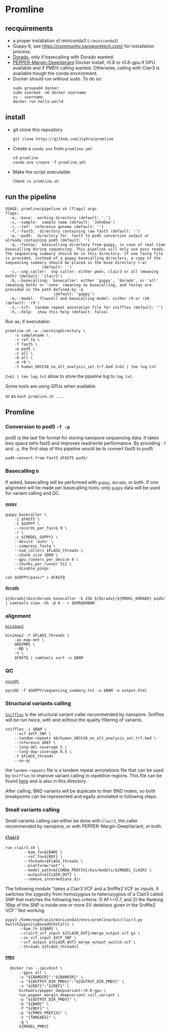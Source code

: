 # Promline

## recquirements 
- a proper installation of miniconda3 (`~/miniconda3`)
- Guppy 6, see <https://community.nanoporetech.com/> for installation process.
- [Dorado](https://github.com/nanoporetech/dorado), only if basecalling with Dorado wanted.
- [PEPPER-Margin-DeepVariant]() Docker install, r0.8 or r0.8-gpu if GPU available and if PMDV calling wanted. Otherwise, calling with Clair3 is available trough the conda environment.
- Docker should run without sudo. To do so: 
  ```
  sudo groupadd docker
  sudo usermod -aG docker username
  su - username
  docker run hello-world
  ```
 
## install 
- git clone this repository
    ```
    git clone https://github.com/ziphra/promline
    ```

- Create a `conda env` from `promline.yml`
    ```
    cd promline
    conda env create -f promline.yml
    ```
- Make the script executable:
    ```
    chmod +x promline.sh
    ``` 

## run the pipeline
```
USAGE: promline/pipeline.sh [flags] args
flags:
  -w,--base:  working directory (default: '.')
  -s,--sample:  sample name (default: 'JohnDoe')
  -r,--ref:  reference genome (default: '')
  -f,--fast5:  directory containing raw fast5 (default: '')
  -p,--pod5:  directory for  fast5 to pod5 conversion output or already containing pod5 (default: '')
  -q,--fastqs:  basecalling directory from guppy, in case of real time basecalling during sequencing. This pipeline will only use pass reads. The sequencing summary should be in this directory. If one fastq file is provided, instead of a guppy basecalling directory, a copy of the sequencing summary should be placed in the base directory (-w)
                (default: '')
  -c,--snp_caller:  snp caller: either pmdv, clair3 or all (meaning both) (default: 'clair3')
  -b,--basecalling:  basecaller: either 'guppy', 'dorado', or 'all' (meaning both) or 'none' (meaning no basecalling, and fastqs are provided in the path defined by -q 
                     (default: 'guppy')
  -m,--model:  flowcell and basecalling model: either r9 or r10 (default: 'r9')
  -t,--trf:  tandem repeat annotation file for sniffles (default: '')
  -h,--help:  show this help (default: false)

```

Run as, if executable: 
```
promline.sh -w ./workingdirectory \
    -s samplename \
    -r ref.fa \
    -f fast5 \
    -p pod5 \
    -c all \
    -b all \
    -m r9 \
    -t human_GRCh38_no_alt_analysis_set.trf.bed 2>&1 | tee log.txt
```

`2>&1 | tee log.txt` allow to store the pipeline log to `log.txt`.

Some tools are using GPUs when available.

or as `bash promline.sh ...`.
## Promline

### Conversion to pod5 `-f -p`
pod5 is the last file format for storing nanopore sequencing data. It takes less space tahn fast5 and improves read/write performance.
By providing `-f` and `-p`, the first step of this pipeline would be to convert fast5 to pod5.

```
pod5-convert-from-fast5 $FAST5 pod5/
```

### Basecalling `b`
If asked, basecalling will be performed with `guppy`, `dorado`, or both. 
If one alignment will be made per basecalling tools, only `guppy` data will be used for variant calling and QC.

#### [`guppy`](https://nanoporetech.com/)
```
guppy_basecaller \
    -i $FAST5 \
    -s $GUPPY \
    --records_per_fastq 0 \
    -r \
    -c ${MODEL_GUPPY} \
    --device 'auto' \
    --compress_fastq \
    --num_callers $FLAGS_threads \
    --chunk_size 1000 \
    --gpu_runners_per_device 4 \
    --chunks_per_runner 512 \
    --disable_pings
    
cat $GUPPY/pass/* > $FASTQ
```

#### [`dorado`](https://github.com/nanoporetech/dorado)
```
${dorado}/bin/dorado basecaller -b 256 ${dorado}/${MODEL_DORADO} pod5/ | samtools view -Sh -@ 6 - > $DORADOBAM
```

### alignment 
[`minimap2`](https://github.com/lh3/minimap2)

```
minimap2 -t $FLAGS_threads \
    -ax map-ont \
    $REFMMI \
    --MD \
    -Y \
    $FASTQ | samtools sort -o $BAM 
```

### QC 
[`pycoQC`](https://github.com/a-slide/pycoQC)

```
pycoQC -f $GUPPY/sequencing_summary.txt -a $BAM -o output.html
```

### Structural variants calling
[`Sniffles`](https://github.com/fritzsedlazeck/Sniffles) is the structural variant caller recommended by nanopore.
Sniffles will be run twice, with and without the quality filtering of variants.

```
sniffles -i $BAM \
	--vcf $VCF_SNF \
	--tandem-repeats $0/human_GRCh38_no_alt_analysis_set.trf.bed \
	--reference $REF \
    --long-del-coverage 5 \
    --long-dup-coverage 0.5 \
	-t $FLAGS_threads 
    --no-qc
```

the `tandem-repeats` file is a tandem repeat annotations file that can be used by `Sniffles` to improve variant calling in repetitive regions. This file can be found [here](https://github.com/fritzsedlazeck/Sniffles/tree/master/annotations) and is also in this directory.

After calling, BND variants will be duplicate to their BND mates, so both breakpoints can be represented and egally annotated in following steps.

### Small variants calling
Small variants calling can either be done with `Clair3`, the caller recommended by nanopore, or with PEPPER-Margin-DeepVariant, or both.

#### [`Clair3`](https://github.com/HKU-BAL/Clair3)
``` 
run_clair3.sh \
	    --bam_fn=${BAM} \
	    --ref_fn=${REF} \
	    --threads=$FLAGS_threads \
	    --platform="ont" \
	    --model_path=${CONDA_PREFIX}/bin/models/${MODEL_CLAIR} \
	    --output=${CLAIR_OUT} \
	    --remove_intermediate_dir
```
The following module "takes a Clair3 VCF and a Sniffle2 VCF as inputs. It switches the zygosity from homozygous to heterozygous of a Clair3 called SNP that matches the following two criteria: 1) AF<=0.7, and 2) the flanking 16bp of the SNP is inside one or more SV deletions given in the Sniffle2 VCF." Not working.

```
pypy3 /home/euphrasie/miniconda3/envs/promline/bin/clair3.py SwitchZygosityBasedOnSVCalls \
      --bam_fn ${BAM} \
      --clair3_vcf_input ${CLAIR_OUT}/merge_output.vcf.gz \
      --sv_vcf_input $VCF_SNF \
      --vcf_output ${CLAIR_OUT}_merge_output_switch.vcf \
      --threads ${FLAGS_threads}
```

#### [`PMDV`](https://github.com/kishwarshafin/pepper)
  ```
    docker run --ipc=host \
	    --gpus all \
	    -v "${BAMDIR}":"${BAMDIR}" \
	    -v "${OUTPUT_DIR_PMDV}":"${OUTPUT_DIR_PMDV}" \
	    -v "${REF}":"${REF}" \
	    kishwars/pepper_deepvariant:r0.8-gpu \
	    run_pepper_margin_deepvariant call_variant \
	    -o "${OUTPUT_DIR_PMDV}" \
	    -b "${BAM}" \
	    -f "${REF}" \
	    -p "${PMDV_PREFIX}" \
	    -t "{THREADS}" \
	    -g \
	    ${MODEL_PMDV}
  ```